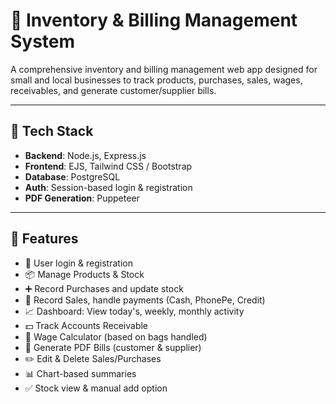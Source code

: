 # 🧾 Inventory & Billing Management System

A comprehensive inventory and billing management web app designed for small and local businesses to track products, purchases, sales, wages, receivables, and generate customer/supplier bills.

---

## 🔧 Tech Stack

- **Backend**: Node.js, Express.js
- **Frontend**: EJS, Tailwind CSS / Bootstrap
- **Database**: PostgreSQL
- **Auth**: Session-based login & registration
- **PDF Generation**: Puppeteer

---

## 🚀 Features

- 🔐 User login & registration
- 📦 Manage Products & Stock
- ➕ Record Purchases and update stock
- 🛒 Record Sales, handle payments (Cash, PhonePe, Credit)
- 📈 Dashboard: View today's, weekly, monthly activity
- 💵 Track Accounts Receivable
- 🧮 Wage Calculator (based on bags handled)
- 🧾 Generate PDF Bills (customer & supplier)
- ✏️ Edit & Delete Sales/Purchases
- 📊 Chart-based summaries
- ✅ Stock view & manual add option

